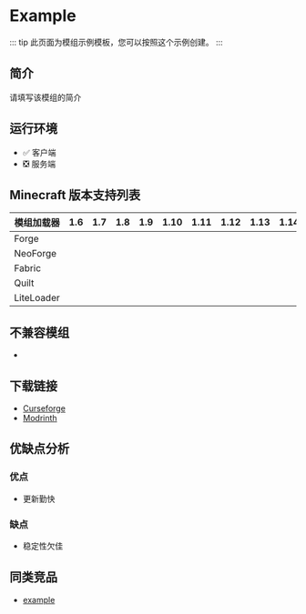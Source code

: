 # Example

::: tip
此页面为模组示例模板，您可以按照这个示例创建。
:::

## 简介

请填写该模组的简介

## 运行环境

- ✅ 客户端
- ❎ 服务端

## Minecraft 版本支持列表

|模组加载器|1.6|1.7|1.8|1.9|1.10|1.11|1.12|1.13|1.14|1.15|1.16|1.17|1.18|1.19|1.20|1.21|
|-|-|-|-|-|-|-|-|-|-|-|-|-|-|-|-|-|
|Forge|
|NeoForge|
|Fabric|
|Quilt|
|LiteLoader|

## 不兼容模组

- 

## 下载链接

- [Curseforge](https://www.curseforge.com/minecraft/mc-mods/example)
- [Modrinth](https://modrinth.com/mod/example)

## 优缺点分析

### 优点

- 更新勤快

### 缺点

- 稳定性欠佳

## 同类竞品

- [example](/mod/example.md)